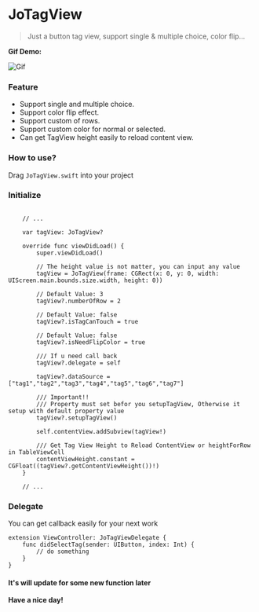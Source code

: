 # JoTagView

> Just a button tag view, support single &amp; multiple choice, color flip...

**Gif Demo:**

![Gif](https://github.com/ZX-ZhouXiao/JoTagView/blob/master/JoTagView.gif)

### Feature

- Support single and multiple choice.
- Support color flip effect.
- Support custom of rows.
- Support custom color for normal or selected.
- Can get TagView height easily to reload content view.

### How to use?

Drag `JoTagView.swift` into your project

### Initialize


```

    // ...

    var tagView: JoTagView?

    override func viewDidLoad() {
        super.viewDidLoad()
        
        // The height value is not matter, you can input any value
        tagView = JoTagView(frame: CGRect(x: 0, y: 0, width: UIScreen.main.bounds.size.width, height: 0))
        
        // Default Value: 3
        tagView?.numberOfRow = 2
        
        // Default Value: false
        tagView?.isTagCanTouch = true
        
        // Default Value: false
        tagView?.isNeedFlipColor = true
        
        /// If u need call back
        tagView?.delegate = self
        
        tagView?.dataSource = ["tag1","tag2","tag3","tag4","tag5","tag6","tag7"]
        
        /// Important!!
        /// Property must set befor you setupTagView, Otherwise it setup with default property value
        tagView?.setupTagView()
        
        self.contentView.addSubview(tagView!)
        
        /// Get Tag View Height to Reload ContentView or heightForRow in TableViewCell
        contentViewHeight.constant = CGFloat((tagView?.getContentViewHeight())!)        
    }
    
    // ...
```

### Delegate

You can get callback easily for your next work

```
extension ViewController: JoTagViewDelegate {
    func didSelectTag(sender: UIButton, index: Int) {
        // do something
    }
}
```

#### It's will update for some new function later

**Have a nice day!**

